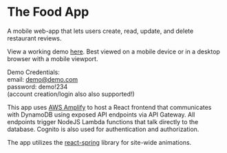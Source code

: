 # The Food App

A mobile web-app that lets users create, read, update, and delete restaurant reviews.

View a working demo [here](https://main.d30b8nboe5jb5.amplifyapp.com/). Best viewed on a mobile device or in a desktop browser with a mobile viewport. 

Demo Credentials:  
email: demo@demo.com  
password: demo!234    
(account creation/login also also supported!)

This app uses [AWS Amplify](https://aws.amazon.com/amplify/) to  host a React frontend that communicates with DynamoDB using exposed API endpoints via API Gateway. All endpoints trigger NodeJS Lambda functions that talk directly to the database. Cognito is also used for authentication and authorization.

The app utilizes the [react-spring](https://react-spring.dev/) library for site-wide animations. 

